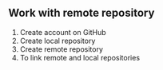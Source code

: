 ## Work with remote repository
1. Create account on GitHub
2. Create local repository
3. Create remote repository
4. To link remote and local repositories